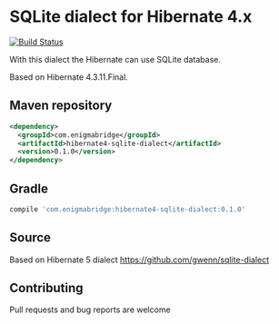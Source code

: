 # SQLite dialect for Hibernate 4.x

[![Build Status][1]][2]

With this dialect the Hibernate can use SQLite database.

Based on Hibernate 4.3.11.Final.

## Maven repository

```xml
<dependency>
  <groupId>com.enigmabridge</groupId>
  <artifactId>hibernate4-sqlite-dialect</artifactId>
  <version>0.1.0</version>
</dependency>
```

## Gradle

```gradle
compile 'com.enigmabridge:hibernate4-sqlite-dialect:0.1.0'
```

## Source
 Based on Hibernate 5 dialect
 <https://github.com/gwenn/sqlite-dialect>

## Contributing

Pull requests and bug reports are welcome

[1]: https://travis-ci.org/EnigmaBridge/hibernate4-sqlite-dialect.svg
[2]: https://travis-ci.org/EnigmaBridge/hibernate4-sqlite-dialect